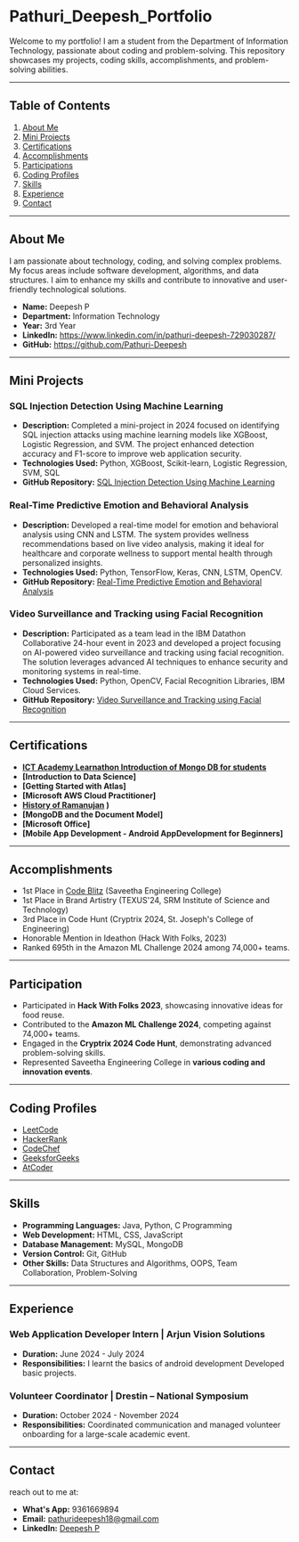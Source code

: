 # Pathuri_Deepesh_Portfolio
Welcome to my portfolio! I am a student from the Department of Information Technology, passionate about coding and problem-solving. This repository showcases my projects, coding skills, accomplishments, and problem-solving abilities.

---

## Table of Contents
1. [About Me](#about-me)
2. [Mini Projects](#mini-projects)
3. [Certifications](#certifications)
4. [Accomplishments](#accomplishments)
5. [Participations](#participation)
6. [Coding Profiles](#coding-profiles)
7. [Skills](#skills)
8. [Experience](#experience)
9. [Contact](#contact)

---

## About Me
I am passionate about technology, coding, and solving complex problems. My focus areas include software development, algorithms, and data structures. I aim to enhance my skills and contribute to innovative and user-friendly technological solutions.

- **Name:** Deepesh P
- **Department:** Information Technology
- **Year:** 3rd Year
- **LinkedIn:** https://www.linkedin.com/in/pathuri-deepesh-729030287/
- **GitHub:** https://github.com/Pathuri-Deepesh

---

## Mini Projects
### SQL Injection Detection Using Machine Learning
- **Description:** Completed a mini-project in 2024 focused on identifying SQL injection attacks using machine learning models like XGBoost, Logistic Regression, and SVM. The project enhanced detection accuracy and F1-score to improve web application security.
- **Technologies Used:** Python, XGBoost, Scikit-learn, Logistic Regression, SVM, SQL
- **GitHub Repository:** [SQL Injection Detection Using Machine Learning](https://github.com/Thilagavathi7/Discovery-and-deterrence-of-sql-injection-attack-using-machine-learning)

### Real-Time Predictive Emotion and Behavioral Analysis
- **Description:** Developed a real-time model for emotion and behavioral analysis using CNN and LSTM. The system provides wellness recommendations based on live video analysis, making it ideal for healthcare and corporate wellness to support mental health through personalized insights.
- **Technologies Used:** Python, TensorFlow, Keras, CNN, LSTM, OpenCV.
- **GitHub Repository:** [Real-Time Predictive Emotion and Behavioral Analysis](https://github.com/Jeevapriya14/A-Real-Time-Predictive-Emotion-and-Behavioral-Analysis-withWellness-Recommendations?tab=readme-ov-file)

### Video Surveillance and Tracking using Facial Recognition
- **Description:** Participated as a team lead in the IBM Datathon Collaborative 24-hour event in 2023 and developed a project focusing on AI-powered video surveillance and tracking using facial recognition. The solution leverages advanced AI techniques to enhance security and monitoring systems in real-time.
- **Technologies Used:** Python, OpenCV, Facial Recognition Libraries, IBM Cloud Services.
- **GitHub Repository:** [Video Surveillance and Tracking using Facial Recognition](https://github.com/Pathuri-Deepesh/Video-Surveillance-and-tracking-system-using-Facial-Recognition)

---

## Certifications


- **[ICT Academy Learnathon Introduction of Mongo DB for students]()**
- **[Introduction to Data Science]**
- **[Getting Started with Atlas]**
- **[Microsoft AWS Cloud Practitioner]**
- **[History of Ramanujan](https://github.com/user-attachments/files/18270199/Certificate.for.P.DEEPESH.for._Department.of.Mathematics._.pdf)
)**
- **[MongoDB and the Document Model]**
- **[Microsoft Office]**
- **[Mobile App Development - Android AppDevelopment for Beginners]**
---

## Accomplishments
- 1st Place in [Code Blitz](https://github.com/Vijisdurai/Vijis-Durai-R-Portfolio/blob/main/certificate/achievements/code%20blitz.jpg) (Saveetha Engineering College)
- 1st Place in Brand Artistry (TEXUS'24, SRM Institute of Science and Technology)
- 3rd Place in Code Hunt (Cryptrix 2024, St. Joseph's College of Engineering)
- Honorable Mention in Ideathon (Hack With Folks, 2023)
- Ranked 695th in the Amazon ML Challenge 2024 among 74,000+ teams.

---

## Participation
- Participated in **Hack With Folks 2023**, showcasing innovative ideas for food reuse.
- Contributed to the **Amazon ML Challenge 2024**, competing against 74,000+ teams.
- Engaged in the **Cryptrix 2024 Code Hunt**, demonstrating advanced problem-solving skills.
- Represented Saveetha Engineering College in **various coding and innovation events**.

---

## Coding Profiles
- [LeetCode](https://leetcode.com/u/deepesh_22/)
- [HackerRank](#)
- [CodeChef](#)
- [GeeksforGeeks](#)
- [AtCoder](#)

---

## Skills
- **Programming Languages:** Java, Python, C Programming
- **Web Development:** HTML, CSS, JavaScript
- **Database Management:** MySQL, MongoDB
- **Version Control:** Git, GitHub
- **Other Skills:** Data Structures and Algorithms, OOPS, Team Collaboration, Problem-Solving

---

## Experience
### Web Application Developer Intern | Arjun Vision Solutions
- **Duration:** June 2024 - July 2024
- **Responsibilities:**  I learnt the basics of android development Developed basic projects.

### Volunteer Coordinator | Drestin – National Symposium
- **Duration:** October 2024 - November 2024
- **Responsibilities:** Coordinated communication and managed volunteer onboarding for a large-scale academic event.

---

## Contact
reach out to me at:
- **What's App:** 9361669894
- **Email:** [pathurideepesh18@gmail.com](mailto:vpathurideepesh18@gmail.com)
- **LinkedIn:** [Deepesh P](https://www.linkedin.com/in/pathuri-deepesh-729030287/)
